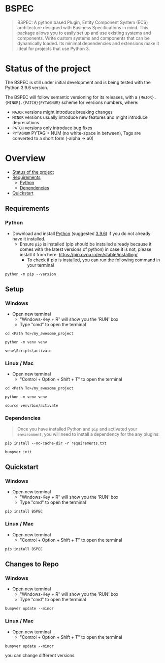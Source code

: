 # BSPEC
> BSPEC: A python based Plugin, Entity Component System (ECS) architecture designed with Business Specifications in mind. This package allows you to easily set up and use existing systems and components. Write custom systems and components that can be dynamically loaded. Its minimal dependencies and extensions make it ideal for projects that use Python 3.

# Status of the project

The BSPEC is still under initial development and is being tested with the Python 3.9.6 version.

The BSPEC will follow semantic versioning for its releases, with a `{MAJOR}.{MINOR}.{PATCH}{PYTAGNUM}` scheme for versions numbers, where:

* `MAJOR` versions might introduce breaking changes
* `MINOR` versions usually introduce new features and might introduce deprecations
* `PATCH` versions only introduce bug fixes
* `PYTAGNUM` PYTAG + NUM (no white-space in between), Tags are converted to a short form (-alpha -> a0)

# Overview
* [Status of the project](#status-of-the-project)
* [Requirements](#requirements)
  * [Python](#python)
  * [Dependencies](#dependencies)
* [Quickstart](#quickstart)

## Requirements
### Python
* Download and install [Python](https://www.python.org/downloads/) (suggested [3.9.6](https://www.python.org/downloads/release/python-396/)) if you do not already have it installed.
    * Ensure `pip` is installed (pip should be installed already because it comes with the latest versions of python) in case it is not, please install it from here: https://pip.pypa.io/en/stable/installing/
        * To check if pip is installed, you can run the following command in your terminal
```shell
python -m pip --version

```

## Setup

### Windows
* Open new terminal
    * "Windows-Key + R" will show you the 'RUN' box
    * Type "cmd" to open the terminal
```shell
cd <Path To>/my_awesome_project

python -m venv venv

venv\Scripts\activate

```
### Linux / Mac
* Open new terminal
    * "Control + Option + Shift + T" to open the terminal
```shell
cd <Path To>/my_awesome_project

python -m venv venv

source venv/bin/activate

```

### Dependencies

> Once you have installed Python and `pip` and activated your `environment`, you will need to install a dependency for the any plugins:
```shell
pip install --no-cache-dir -r requirements.txt

bumpver init

```

## Quickstart

### Windows
* Open new terminal
    * "Windows-Key + R" will show you the 'RUN' box
    * Type "cmd" to open the terminal
```shell
pip install BSPEC

```
### Linux / Mac
* Open new terminal
    * "Control + Option + Shift + T" to open the terminal
```shell
pip install BSPEC

```


## Changes to Repo

### Windows
* Open new terminal
    * "Windows-Key + R" will show you the 'RUN' box
    * Type "cmd" to open the terminal
```shell
bumpver update --minor

```
### Linux / Mac
* Open new terminal
    * "Control + Option + Shift + T" to open the terminal
```shell
bumpver update --minor

```

you can change different versions

